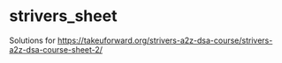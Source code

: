 # strivers_sheet
Solutions for https://takeuforward.org/strivers-a2z-dsa-course/strivers-a2z-dsa-course-sheet-2/
